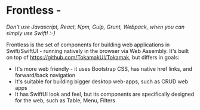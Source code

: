 # Frontless - 

_Don't use Javascript, React, Npm, Gulp, Grunt, Webpack, when you can simply use Swift! :-)_

Frontless is the set of components for building web applications in Swift/SwiftUI - running natively in the browser via Web Assembly.
It's built on top of https://github.com/TokamakUI/Tokamak, but differs in goals:

* It's more web friendly - it uses Bootstrap CSS, has native href links, and forward/back navigation
* It's suitable for building bigger desktop web-apps, such as CRUD web apps
* It has SwiftUI look and feel, but its components are specifically designed for the web, such as Table, Menu, Filters
